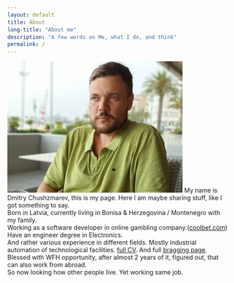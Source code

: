 ```yaml
---
layout: default
title: About
long-title: "About me"
description: "A few words on Me, what I do, and think"
permalink: /
---
```


<img src="assets/images/me_2022_400_300.jpg" alt="me_2022"
class="photo"
/>
My name is Dmitry Chushzmarev, this is my page. Here I am maybe sharing stuff, like
I got something to say.   
Born in Latvia, currently living in Bonisa & Herzegovina / Montenegro with my family.  
Working as a software developer in online gambling company.([coolbet.com](http://www.coolbet.com)) 
Have an engineer degree in Electronics.   
And rather various experience in different fields. Mostly industrial automation 
of technological facilities. [full CV](/assets/resume/resume.pdf). And full [bragging page](/brag).
Blessed with WFH opportunity, after almost 2 years of it, figured out, that can also work from abroad.  
So now looking how other people live. Yet working same job.  

